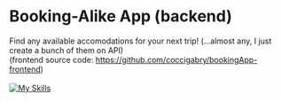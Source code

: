 # Booking-Alike App (backend)

Find any available accomodations for your next trip! (...almost any, I just create a bunch of them on API)
<br>
(frontend source code: https://github.com/coccigabry/bookingApp-frontend)
<br><br>
[![My Skills](https://skills.thijs.gg/icons?i=mongodb,nodejs)](https://skills.thijs.gg)
